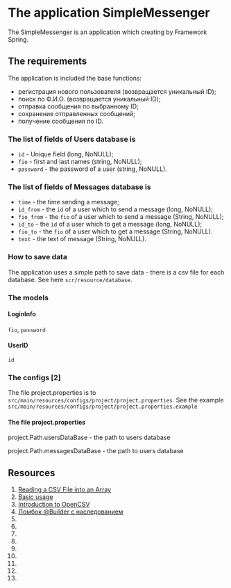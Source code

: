 # The application SimpleMessenger
The SimpleMessenger is an application which creating by Framework Spring. 

## The requirements
The application is included the base functions:
* регистрация нового пользователя (возвращается уникальный ID);
* поиск по Ф.И.О. (возвращается уникальный ID);
* отправка сообщения по выбранному ID;
* сохранение отправленных сообщений;
* получение сообщения по ID.

### The list of fields of Users database is
- `id` - Unique field (long, NoNULL);
- `fio` - first and last names (string, NoNULL);
- `password` - the password of a user (string, NoNULL). 

### The list of fields of Messages database is
- `time` - the time sending a message;
- `id_from` - the `id` of a user which to send a message (long, NoNULL);
- `fio_from` - the `fio` of a user which to send a message (String, NoNULL);
- `id_to` - the `id` of a user which to get a message (long, NoNULL);
- `fio_to` - the `fio` of a user which to get a message (String, NoNULL).
- `text` - the text of message (String, NoNULL).

### How to save data
The application uses a simple path to save data - 
there is a csv file for each database. See here `scr/resource/database`.

### The models
#### LoginInfo
`fio`, `password`
#### UserID
`id`

### The configs [2]
The file project.properties is to `src/main/resources/configs/project/project.properties`.
See the example `src/main/resources/configs/project/project.properties.example`
#### The file project.properties
project.Path.usersDataBase - the path to users database

project.Path.messagesDataBase - the path to users database



## Resources
1. [Reading a CSV File into an Array](https://www.baeldung.com/java-csv-file-array)
2. [Basic usage](http://owner.aeonbits.org/docs/usage/)
3. [Introduction to OpenCSV](https://www.baeldung.com/opencsv)
4. [Ломбок @Builder с наследованием](https://javascopes.com/lombok-builder-inheritance-bce31ecd/)
5. []()
6. []()
7. []()
8. []()
9. []()
10. []()
11. []()
12. []()
13. []()
